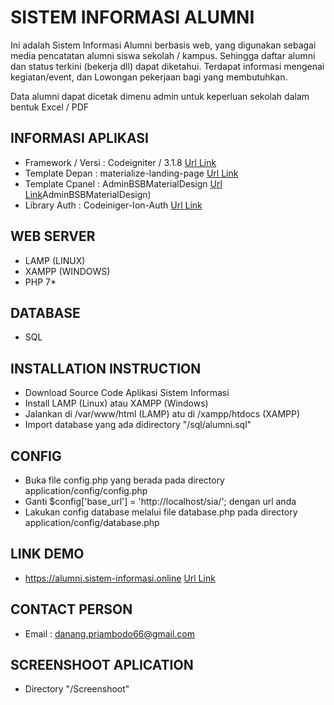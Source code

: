 # SISTEM INFORMASI ALUMNI
Ini adalah Sistem Informasi Alumni berbasis web, yang digunakan sebagai media pencatatan alumni siswa sekolah / kampus. Sehingga daftar alumni dan status terkini (bekerja dll) dapat diketahui. Terdapat informasi mengenai kegiatan/event, dan Lowongan pekerjaan bagi yang membutuhkan.

Data alumni dapat dicetak dimenu admin untuk keperluan sekolah dalam bentuk Excel / PDF 

## INFORMASI APLIKASI
* Framework / Versi : Codeigniter / 3.1.8 [Url Link](https://codeigniter.com/download)
* Template Depan    : materialize-landing-page  [Url Link ](https://github.com/tiagosousaeti/materialize-landing-page)
* Template Cpanel 	: AdminBSBMaterialDesign [Url Link](https://github.com/gurayyarar/)AdminBSBMaterialDesign)
* Library Auth		: Codeiniger-Ion-Auth [Url Link](https://github.com/benedmunds/CodeIgniter-Ion-Auth)

## WEB SERVER 
* LAMP (LINUX)
* XAMPP (WINDOWS)
* PHP 7*

## DATABASE
* SQL

## INSTALLATION INSTRUCTION
* Download Source Code Aplikasi Sistem Informasi 
* Install LAMP (Linux) atau XAMPP (Windows)
* Jalankan di /var/www/html (LAMP) atu di /xampp/htdocs (XAMPP)
* Import database yang ada didirectory "/sql/alumni.sql"

## CONFIG
* Buka file config.php yang berada pada directory application/config/config.php
* Ganti $config['base_url'] = 'http://localhost/sia/'; dengan url anda
* Lakukan config database melalui file database.php pada directory application/config/database.php

## LINK DEMO
* https://alumni.sistem-informasi.online [Url Link](https://alumni.sistem-informasi.online)

## CONTACT PERSON 
* Email : danang.priambodo66@gmail.com

## SCREENSHOOT APLICATION
* Directory "/Screenshoot"




